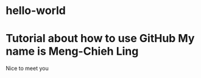 # hello-world
Tutorial about how to use GitHub
My name is Meng-Chieh Ling
=========
Nice to meet you
